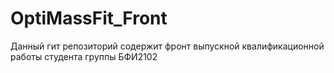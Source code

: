 # OptiMassFit_Front

Данный гит репозиторий содержит фронт выпускной квалификационной работы студента группы БФИ2102
